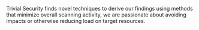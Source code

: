 Trivial Security finds novel techniques to derive our findings using methods
that minimize overall scanning activity, we are passionate about avoiding
impacts or otherwise reducing load on target resources.
